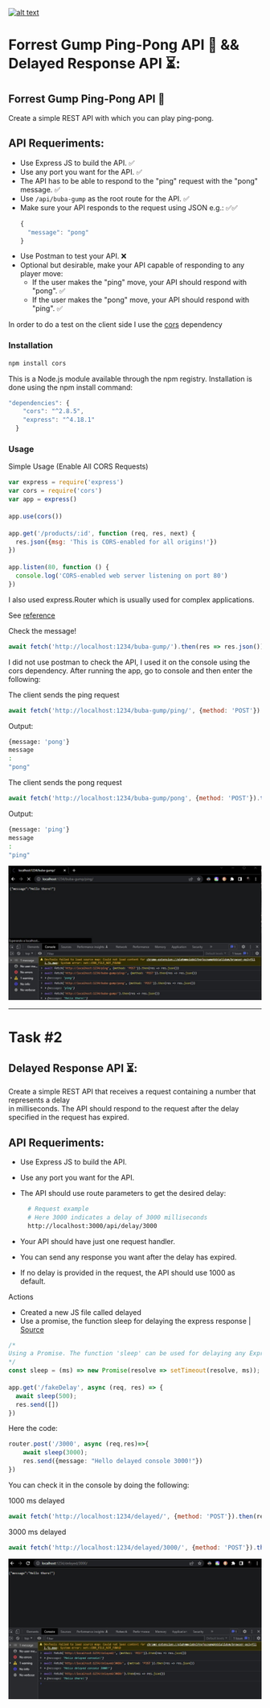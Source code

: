 <a href="https://www.core-code.io/">

![alt text](https://uploads-ssl.webflow.com/5eb2f56932c3562feab232e3/5f73550d00249e7e96c9f3de_Logo.png "corecodeio")

</a>

# Forrest Gump Ping-Pong API 🏓 && Delayed Response API ⏳:


## Forrest Gump Ping-Pong API 🏓

Create a simple REST API with which you can play ping-pong.

## API Requeriments:

- Use Express JS to build the API. ✅
- Use any port you want for the API. ✅
- The API has to be able to respond to the "ping" request with the "pong" message. ✅ 
- Use `/api/buba-gump` as the root route for the API. ✅
- Make sure your API responds to the request using JSON e.g.: ✅✅
  ```javascript
  {
    "message": "pong"
  }
  ```
- Use Postman to test your API. ❌
- Optional but desirable, make your API capable of responding to any player move:
  - If the user makes the "ping" move, your API should respond with "pong". ✅
  - If the user makes the "pong" move, your API should respond with "ping". ✅

In order to do a test on the client side I use the [cors](https://www.npmjs.com/package/cors) dependency

### Installation

```js
npm install cors
```
This is a Node.js module available through the npm registry. Installation is done using the npm install command:

```js
"dependencies": {
    "cors": "^2.8.5",
    "express": "^4.18.1"
  }
```

### Usage

Simple Usage (Enable All CORS Requests)

```js
var express = require('express')
var cors = require('cors')
var app = express()
 
app.use(cors())
 
app.get('/products/:id', function (req, res, next) {
  res.json({msg: 'This is CORS-enabled for all origins!'})
})
 
app.listen(80, function () {
  console.log('CORS-enabled web server listening on port 80')
})
```

I also used express.Router which is usually used for complex applications.

See [reference](https://expressjs.com/en/guide/routing.html#express-router)

Check the message! 

```js
await fetch('http://localhost:1234/buba-gump/').then(res => res.json())
```


I did not use postman to check the API, I used it on the console using the cors dependency. After running the app, go to console and then enter the following:

The client sends the ping request

```js
await fetch('http://localhost:1234/buba-gump/ping/', {method: 'POST'}).then(res => res.json())
```

Output:

```bash
{message: 'pong'}
message
: 
"pong"
```

The client sends the pong request

```js
await fetch('http://localhost:1234/buba-gump/pong', {method: 'POST'}).then(res => res.json())
```

Output:

```bash
{message: 'ping'}
message
: 
"ping"
```

<img src="./assets/ss1.jpg">

***
# Task #2
## Delayed Response API ⏳:

Create a simple REST API that receives a request containing a number that represents a delay  
in milliseconds. The API should respond to the request after the delay specified
in the request has expired.

## API Requeriments:

- Use Express JS to build the API.
- Use any port you want for the API.
- The API should use route parameters to get the desired delay:

  ```bash
    # Request example
    # Here 3000 indicates a delay of 3000 milliseconds
    http://localhost:3000/api/delay/3000
  ```

- Your API should have just one request handler.
- You can send any response you want after the delay has expired.
- If no delay is provided in the request, the API should use 1000 as default.

Actions
- Created a new JS file called delayed
- Use a promise, the function sleep for delaying the express response  | [Source](https://stackoverflow.com/questions/14738212/add-intentional-latency-in-express)

```js
/*
Using a Promise. The function 'sleep' can be used for delaying any Express response or other async function.
*/
const sleep = (ms) => new Promise(resolve => setTimeout(resolve, ms));

app.get('/fakeDelay', async (req, res) => {
  await sleep(500);
  res.send([])
})

```

Here the code:

```ts
router.post('/3000', async (req,res)=>{
    await sleep(3000);
    res.send({message: "Hello delayed console 3000!"})
})

```

You can check it in the console by doing the following:

1000 ms delayed

```js
await fetch('http://localhost:1234/delayed/', {method: 'POST'}).then(res => res.json())
```

3000 ms delayed

```js
await fetch('http://localhost:1234/delayed/3000/', {method: 'POST'}).then(res => res.json())
```

<img src="./assets/delayed.jpg"/>